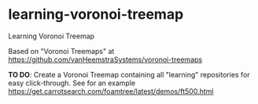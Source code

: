 # learning-voronoi-treemap
Learning Voronoi Treemap

Based on "Voronoi Treemaps" at https://github.com/vanHeemstraSystems/voronoi-treemaps

**TO DO**: Create a Voronoi Treemap containing all "learning" repositories for easy click-through. See for an example https://get.carrotsearch.com/foamtree/latest/demos/ft500.html
